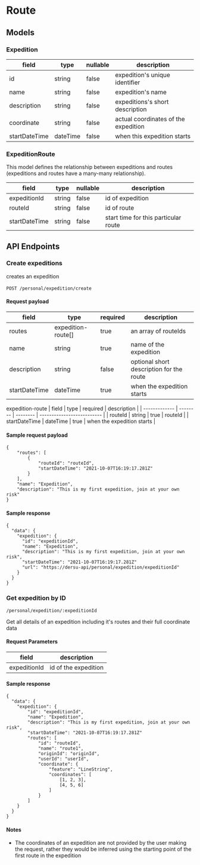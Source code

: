 # Route

## Models

### Expedition

| field         | type     | nullable | description                          |
| ------------- | -------- | -------- | ------------------------------------ |
| id            | string   | false    | expedition's unique identifier       |
| name          | string   | false    | expedition's name                    |
| description   | string   | false    | expeditions's short description      |
| coordinate    | string   | false    | actual coordinates of the expedition |
| startDateTime | dateTime | false    | when this expedition starts          |

### ExpeditionRoute

This model defines the relationship between expeditions and routes (expeditions and routes have a many-many relationship).

| field         | type   | nullable | description                          |
| ------------- | ------ | -------- | ------------------------------------ |
| expeditionId  | string | false    | id of expedition                     |
| routeId       | string | false    | id of route                          |
| startDateTime | string | false    | start time for this particular route |

## API Endpoints

### Create expeditions

creates an expedition
\
\
`POST /personal/expedition/create`

#### Request payload

| field         | type               | required | description                                            |
| ------------- | ------------------ | -------- | ------------------------------------------------------ |
| routes        | expedition-route[] | true     | an array of routeIds                                   |
| name          | string             | true     | name of the expedition                                 |
| description   | string             | false    | optional short description for the route               |
| startDateTime | dateTime           | true     | when the expedition starts                             |


expedition-route
| field | type | required | description |
| ------------- | -------- | -------- | -------------------------- |
| routeId | string | true | routeId |
| startDateTime | dateTime | true | when the expedition starts |

#### Sample request payload

```
{
    "routes": [
        {
            "routeId": "routeId",
            "startDateTime": "2021-10-07T16:19:17.281Z"
        }
    ],
    "name": "Expedition",
    "description": "This is my first expedition, join at your own risk"
}
```

#### Sample response

```
{
  "data": {
    "expedition": {
      "id": "expeditionId",
      "name": "Expedition",
      "description": "This is my first expedition, join at your own risk",
      "startDateTime": "2021-10-07T16:19:17.281Z"
      "url": "https://dersu-api/personal/expedition/expeditionId"
    }
  }
}
```

### Get expedition by ID

`/personal/expedition/:expeditionId`

Get all details of an expedition including it's routes and their full coordinate data

#### Request Parameters

| field        | description          |
| ------------ | -------------------- |
| expeditionId | id of the expedition |

#### Sample response

```
{
  "data": {
    "expedition": {
        "id": "expeditionId",
        "name": "Expedition",
        "description": "This is my first expedition, join at your own risk",
        "startDateTime": "2021-10-07T16:19:17.281Z"
        "routes": [
            "id": "routeId",
            "name": "route1",
            "originId": "originId",
            "userId": "userId",
            "coordinate": {
                "feature": "LineString",
                "coordinates": [
                    [1, 2, 3],
                    [4, 5, 6]
                ]
            }
        ]
    }
  }
}
```

#### Notes

- The coordinates of an expedition are not provided by the user making the request, rather they would be inferred using the starting point of the first route in the expedition
